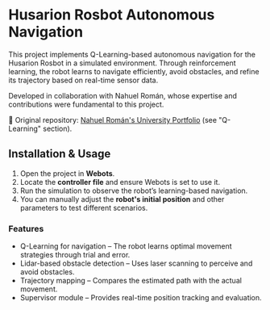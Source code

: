 # Husarion Rosbot Autonomous Navigation

This project implements Q-Learning-based autonomous navigation for the Husarion Rosbot in a simulated environment. Through reinforcement learning, the robot learns to navigate efficiently, avoid obstacles, and refine its trajectory based on real-time sensor data.

Developed in collaboration with Nahuel Román, whose expertise and contributions were fundamental to this project.

🔗 Original repository: [Nahuel Román's University Portfolio](https://github.com/Nahuel7978/university_portfolio.git) (see "Q-Learning" section).

## Installation & Usage  
1. Open the project in **Webots**.  
2. Locate the **controller file** and ensure Webots is set to use it.  
3. Run the simulation to observe the robot’s learning-based navigation.  
4. You can manually adjust the **robot's initial position** and other parameters to test different scenarios.  

### Features
- Q-Learning for navigation – The robot learns optimal movement strategies through trial and error.
- Lidar-based obstacle detection – Uses laser scanning to perceive and avoid obstacles.
- Trajectory mapping – Compares the estimated path with the actual movement.
- Supervisor module – Provides real-time position tracking and evaluation.
